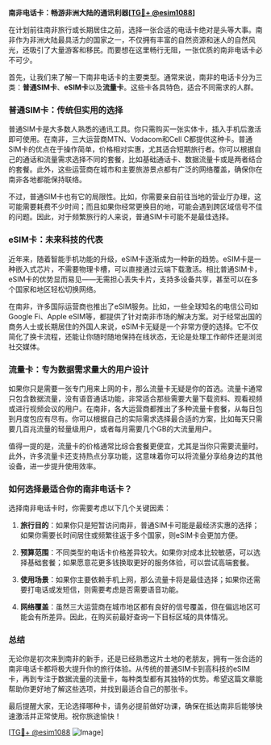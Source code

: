 **南非电话卡：畅游非洲大陆的通讯利器[[TG💪+ @esim1088](https://t.me/s/esim1088)]**

在计划前往南非旅行或长期居住之前，选择一张合适的电话卡绝对是头等大事。南非作为非洲大陆最具活力的国家之一，不仅拥有丰富的自然资源和迷人的自然风光，还吸引了大量游客和移民。而要想在这里畅行无阻，一张优质的南非电话卡必不可少。

首先，让我们来了解一下南非电话卡的主要类型。通常来说，南非的电话卡分为三类：**普通SIM卡**、**eSIM卡**以及**流量卡**。这些卡各具特色，适合不同需求的人群。

### **普通SIM卡：传统但实用的选择**

普通SIM卡是大多数人熟悉的通讯工具。你只需购买一张实体卡，插入手机后激活即可使用。在南非，三大运营商MTN、Vodacom和Cell C都提供这种卡。普通SIM卡的优点在于操作简单，价格相对实惠，尤其适合短期旅行者。你可以根据自己的通话和流量需求选择不同的套餐，比如基础通话卡、数据流量卡或是两者结合的套餐。此外，这些运营商在城市和主要旅游景点都有广泛的网络覆盖，确保你在南非各地都能保持联络。

不过，普通SIM卡也有它的局限性。比如，你需要亲自前往当地的营业厅办理，这可能需要耗费不少时间；而且如果你经常更换目的地，可能会遇到跨区域信号不佳的问题。因此，对于频繁旅行的人来说，普通SIM卡可能不是最佳选择。

### **eSIM卡：未来科技的代表**

近年来，随着智能手机功能的升级，eSIM卡逐渐成为一种新的趋势。eSIM卡是一种嵌入式芯片，不需要物理卡槽，可以直接通过云端下载激活。相比普通SIM卡，eSIM卡的优势显而易见——无需担心丢失卡片，支持多设备共享，甚至可以在多个国家和地区轻松切换网络。

在南非，许多国际运营商也推出了eSIM服务。比如，一些全球知名的电信公司如Google Fi、Apple eSIM等，都提供了针对南非市场的解决方案。对于经常出国的商务人士或长期居住的外国人来说，eSIM卡无疑是一个非常方便的选择。它不仅简化了换卡流程，还能让你随时随地保持在线状态，无论是处理工作邮件还是浏览社交媒体。

### **流量卡：专为数据需求量大的用户设计**

如果你只是需要一张专门用来上网的卡，那么流量卡无疑是你的首选。流量卡通常只包含数据流量，没有语音通话功能，非常适合那些需要大量下载资料、观看视频或进行视频会议的用户。在南非，各大运营商都推出了多种流量卡套餐，从每日包到月度包应有尽有。你可以根据自己的实际需求选择最合适的方案，比如每天只需要几百兆流量的轻量级用户，或者每月需要几个GB的大流量用户。

值得一提的是，流量卡的价格通常比综合套餐更便宜，尤其是当你只需要流量时。此外，许多流量卡还支持热点分享功能，这意味着你可以将流量分享给身边的其他设备，进一步提升使用效率。

### **如何选择最适合你的南非电话卡？**

选择南非电话卡时，你需要考虑以下几个关键因素：

1. **旅行目的**：如果你只是短暂访问南非，普通SIM卡可能是最经济实惠的选择；如果你需要长时间居住或频繁往返于多个国家，则eSIM卡会更加方便。
   
2. **预算范围**：不同类型的电话卡价格差异较大。如果你对成本比较敏感，可以选择基础套餐；如果愿意花更多钱换取更好的服务体验，可以尝试高端套餐。

3. **使用场景**：如果你主要依赖手机上网，那么流量卡将是最佳选择；如果你还需要打电话或发短信，则需要考虑是否需要语音功能。

4. **网络覆盖**：虽然三大运营商在城市地区都有良好的信号覆盖，但在偏远地区可能会有所差异。因此，在购买前最好查询一下目标区域的具体情况。

### **总结**

无论你是初次来到南非的新手，还是已经熟悉这片土地的老朋友，拥有一张合适的南非电话卡都将极大提升你的旅行体验。从传统的普通SIM卡到高科技的eSIM卡，再到专注于数据流量的流量卡，每种类型都有其独特的优势。希望这篇文章能帮助你更好地了解这些选项，并找到最适合自己的那张卡。

最后提醒大家，无论选择哪种卡，请务必提前做好功课，确保在抵达南非后能够快速激活并正常使用。祝你旅途愉快！

[[TG💪+ @esim1088](https://t.me/s/esim1088) ![Image](https://i.postimg.cc/4NQfJmqS/Snipaste-2025-05-13-00-14-12.png)]